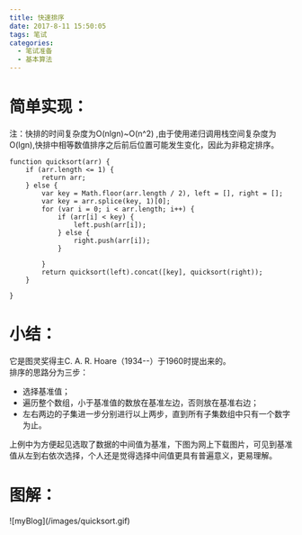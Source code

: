 ```yaml
---
title: 快速排序
date: 2017-8-11 15:50:05
tags: 笔试
categories:
  - 笔试准备
  - 基本算法
---
```

# 简单实现：
注：快排的时间复杂度为O(nlgn)~O(n^2) ,由于使用递归调用栈空间复杂度为O(lgn),快排中相等数值排序之后前后位置可能发生变化，因此为非稳定排序。
```
function quicksort(arr) {
    if (arr.length <= 1) {
        return arr;
    } else {
        var key = Math.floor(arr.length / 2), left = [], right = [];
        var key = arr.splice(key, 1)[0];
        for (var i = 0; i < arr.length; i++) {
            if (arr[i] < key) {
                left.push(arr[i]);
            } else {
                right.push(arr[i]);
            }

        }
        return quicksort(left).concat([key], quicksort(right));
    }

} 
```
# 小结：
它是图灵奖得主C. A. R. Hoare（1934--）于1960时提出来的。  
排序的思路分为三步：  
* 选择基准值；
* 遍历整个数组，小于基准值的数放在基准左边，否则放在基准右边；
* 左右两边的子集进一步分别进行以上两步，直到所有子集数组中只有一个数字为止。  

上例中为方便起见选取了数据的中间值为基准，下图为网上下载图片，可见到基准值从左到右依次选择，个人还是觉得选择中间值更具有普遍意义，更易理解。
# 图解：
<div style="display:inline-block;">![myBlog](/images/quicksort.gif)</div>
